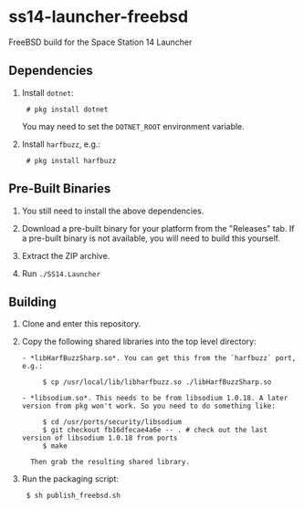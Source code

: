 # ss14-launcher-freebsd
FreeBSD build for the Space Station 14 Launcher

## Dependencies
1. Install `dotnet`:

        # pkg install dotnet

    You may need to set the `DOTNET_ROOT` environment variable.

2. Install `harfbuzz`, e.g.:

        # pkg install harfbuzz

## Pre-Built Binaries
1. You still need to install the above dependencies.

2. Download a pre-built binary for your platform from the "Releases" tab. If a pre-built binary is not available, you will need to build this yourself.

3. Extract the ZIP archive.

4. Run `./SS14.Launcher`

## Building

1. Clone and enter this repository.

2. Copy the following shared libraries into the top level directory:

       - *libHarfBuzzSharp.so*. You can get this from the `harfbuzz` port, e.g.:
       
            $ cp /usr/local/lib/libharfbuzz.so ./libHarfBuzzSharp.so

       - *libsodium.so*. This needs to be from libsodium 1.0.18. A later version from pkg won't work. So you need to do something like:

            $ cd /usr/ports/security/libsodium
            $ git checkout fb16dfecae4a6e -- . # check out the last version of libsodium 1.0.18 from ports
            $ make

         Then grab the resulting shared library.

4. Run the packaging script:

        $ sh publish_freebsd.sh
